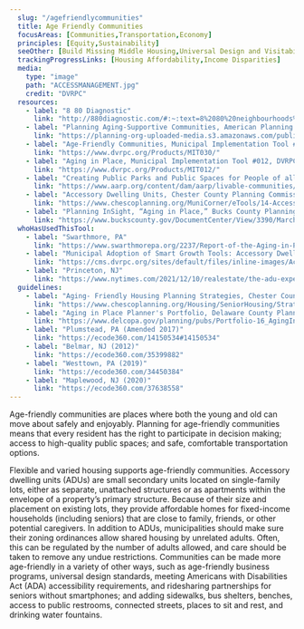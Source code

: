 ```yaml
---
  slug: "/agefriendlycommunities"
  title: Age Friendly Communities 
  focusAreas: [Communities,Transportation,Economy]
  principles: [Equity,Sustainability]
  seeOther: [Build Missing Middle Housing,Universal Design and Visitability,infill ordinances]
  trackingProgressLinks: [Housing Affordability,Income Disparities]
  media: 
    type: "image"
    path: "ACCESSMANAGEMENT.jpg"
    credit: "DVRPC"
  resources: 
    - label: "8 80 Diagnostic"
      link: "http://880diagnostic.com/#:~:text=8%2080%20neighbourhoods%20are%20ones,built%20environment%20are%20inherently%20inclusive"
    - label: "Planning Aging-Supportive Communities, American Planning Association (APA)"
      link: "https://planning-org-uploaded-media.s3.amazonaws.com/publication/online/PAS-Report-579.pdf"
    - label: "Age-Friendly Communities, Municipal Implementation Tool #030, DVRPC"
      link: "https://www.dvrpc.org/Products/MIT030/"
    - label: "Aging in Place, Municipal Implementation Tool #012, DVRPC"
      link: "https://www.dvrpc.org/Products/MIT012/"
    - label: "Creating Public Parks and Public Spaces for People of all Ages, AARP"
      link: "https://www.aarp.org/content/dam/aarp/livable-communities/livable-documents/documents-2018/Parks%20Guide-LR-091018-singles.pdf"
    - label: "Accessory Dwelling Units, Chester County Planning Commission"
      link: "https://www.chescoplanning.org/MuniCorner/eTools/14-AccessoryUnits.cfm"
    - label: "Planning InSight, “Aging in Place,” Bucks County Planning Commission"
      link: "https://www.buckscounty.gov/DocumentCenter/View/3390/March-2021-Planning-InSight-Issue-20"
  whoHasUsedThisTool: 
    - label: "Swarthmore, PA"
      link: "https://www.swarthmorepa.org/2237/Report-of-the-Aging-in-Place-Task-Force"
    - label: "Municipal Adoption of Smart Growth Tools: Accessory Dwelling Units,  DVRPC (2020)"
      link: "https://cms.dvrpc.org/sites/default/files/inline-images/AccessoryDwelling.pdf"
    - label: "Princeton, NJ"
      link: "https://www.nytimes.com/2021/12/10/realestate/the-adu-experiment.html"
  guidelines: 
    - label: "Aging- Friendly Housing Planning Strategies, Chester County Planning Commission, PA"
      link: "https://www.chescoplanning.org/Housing/SeniorHousing/Strategies.cfm"
    - label: "Aging in Place Planner's Portfolio, Delaware County Planning Department, PA (2018)"
      link: "https://www.delcopa.gov/planning/pubs/Portfolio-16_AgingInPlace.pdf"
    - label: "Plumstead, PA (Amended 2017)"
      link: "https://ecode360.com/14150534#14150534"
    - label: "Belmar, NJ (2012)"
      link: "https://ecode360.com/35399882"
    - label: "Westtown, PA (2019)"
      link: "https://ecode360.com/34450384"
    - label: "Maplewood, NJ (2020)"
      link: "https://ecode360.com/37638558"
---
```


Age-friendly communities are places where both the young and old can move about safely and enjoyably. Planning for age-friendly communities means that every resident has the right to participate in decision making; access to high-quality public spaces; and safe, comfortable transportation options.

Flexible and varied housing supports age-friendly communities. Accessory dwelling units (ADUs) are small secondary units located on single-family lots, either as separate, unattached structures or as apartments within the envelope of a property’s primary structure. Because of their size and placement on existing lots, they provide affordable homes for fixed-income households (including seniors) that are close to family, friends, or other potential caregivers. In addition to ADUs, municipalities should make sure their zoning ordinances allow shared housing by unrelated adults. Often, this can be regulated by the number of adults allowed, and care should be taken to remove any undue restrictions. Communities can be made more age-friendly in a variety of other ways, such as age-friendly business programs, universal design standards, meeting Americans with Disabilities Act (ADA) accessibility requirements, and ridesharing partnerships for seniors without smartphones; and adding sidewalks, bus shelters, benches, access to public restrooms, connected streets, places to sit and rest, and drinking water fountains.
